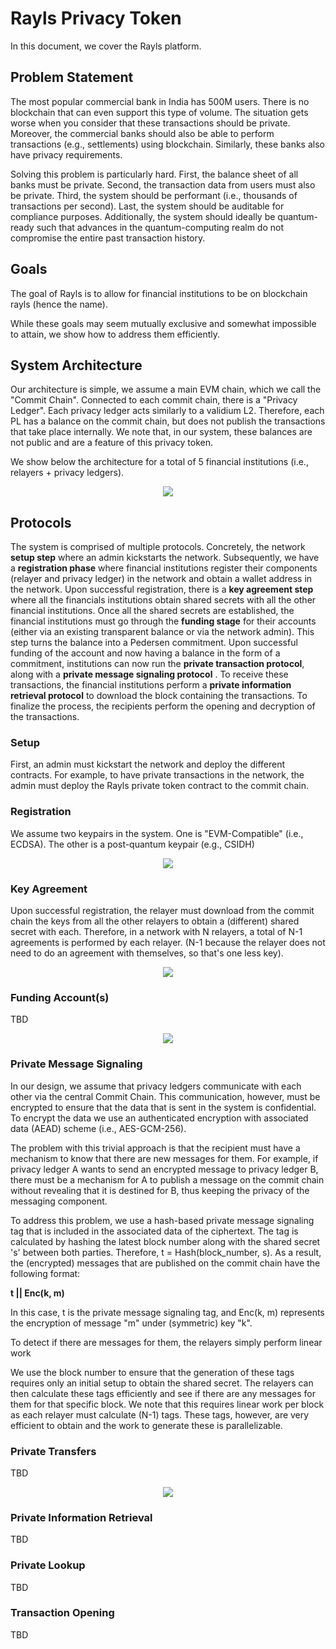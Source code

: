 # Rayls Privacy Token
In this document, we cover the Rayls platform. 

## Problem Statement
The most popular commercial bank in India has 500M users. There is no blockchain that can even support this type of volume. The situation gets worse when you consider that these transactions should be private. Moreover, the commercial banks should also be able to perform transactions (e.g., settlements) using blockchain. Similarly, these banks also have privacy requirements. 

Solving this problem is particularly hard. First, the balance sheet of all banks must be private. Second, the transaction data from users must also be private. Third, the system should be performant (i.e., thousands of transactions per second). Last, the system should be auditable for compliance purposes. Additionally, the system should ideally be quantum-ready such that advances in the quantum-computing realm do not compromise the entire past transaction history. 

## Goals
The goal of Rayls is to allow for financial institutions to be on blockchain rayls (hence the name). 

While these goals may seem mutually exclusive and somewhat impossible to attain, we show how to address them efficiently. 

## System Architecture
Our architecture is simple, we assume a main EVM chain, which we call the "Commit Chain". Connected to each commit chain, there is a "Privacy Ledger". Each privacy ledger acts similarly to a validium L2. Therefore, each PL has a balance on the commit chain, but does not publish the transactions that take place internally. We note that, in our system, these balances are not public and are a feature of this privacy token.

We show below the architecture for a total of 5 financial institutions (i.e., relayers + privacy ledgers).

<p align="center">
  <img src="https://github.com/yaksetig/zktoken/blob/main/figures/rayls_architecture.png" />
</p>





## Protocols
The system is comprised of multiple protocols. Concretely, the network **setup step** where an admin kickstarts the network. Subsequently, we have a **registration phase** where financial institutions register their components (relayer and privacy ledger) in the network and obtain a wallet address in the network. Upon successful registration, there is a **key agreement step** where all the financials institutions obtain shared secrets with all the other financial institutions. Once all the shared secrets are established, the financial institutions must go through the **funding stage** for their accounts (either via an existing transparent balance or via the network admin). This step turns the balance into a Pedersen commitment. Upon successful funding of the account and now having a balance in the form of a commitment, institutions can now run the **private transaction protocol**, along with a **private message signaling protocol** . To receive these transactions, the financial institutions perform a **private information retrieval protocol** to download the block containing the transactions. To finalize the process, the recipients perform the opening and decryption of the transactions. 

### Setup
First, an admin must kickstart the network and deploy the different contracts. For example, to have private transactions in the network, the admin must deploy the Rayls private token contract to the commit chain. 

### Registration
We assume two keypairs in the system. One is "EVM-Compatible" (i.e., ECDSA). The other is a post-quantum keypair (e.g., CSIDH)

<p align="center">
  <img src="https://github.com/yaksetig/zktoken/blob/main/figures/key_registration.png" />
</p>

### Key Agreement
Upon successful registration, the relayer must download from the commit chain the keys from all the other relayers to obtain a (different) shared secret with each. Therefore, in a network with N relayers, a total of N-1 agreements is performed by each relayer. (N-1 because the relayer does not need to do an agreement with themselves, so that's one less key).

<p align="center">
  <img src="https://github.com/yaksetig/zktoken/blob/main/figures/key_agreement.png" />
</p>

### Funding Account(s)
TBD

<p align="center">
  <img src="https://github.com/yaksetig/zktoken/blob/main/figures/initial_balances.png" />
</p>

### Private Message Signaling
In our design, we assume that privacy ledgers communicate with each other via the central Commit Chain. This communication, however, must be encrypted to ensure that the data that is sent in the system is confidential. To encrypt the data we use an authenticated encryption with associated data (AEAD) scheme (i.e., AES-GCM-256). 

The problem with this trivial approach is that the recipient must have a mechanism to know that there are new messages for them. For example, if privacy ledger A wants to send an encrypted message to privacy ledger B, there must be a mechanism for A to publish a message on the commit chain without revealing that it is destined for B, thus keeping the privacy of the messaging component. 

To address this problem, we use a hash-based private message signaling tag that is included in the associated data of the ciphertext. The tag is calculated by hashing the latest block number along with the shared secret 's' between both parties. Therefore, t = Hash(block_number, s). As a result, the (encrypted) messages that are published on the commit chain have the following format: 

**t || Enc(k, m)**

In this case, t is the private message signaling tag, and Enc(k, m) represents the encryption of message "m" under (symmetric) key "k". 

To detect if there are messages for them, the relayers simply perform linear work 

We use the block number to ensure that the generation of these tags requires only an initial setup to obtain the shared secret. The relayers can then calculate these tags efficiently and see if there are any messages for them for that specific block. We note that this requires linear work per block as each relayer must calculate (N-1) tags. These tags, however, are very efficient to obtain and the work to generate these is parallelizable. 

### Private Transfers
TBD

<p align="center">
  <img src="https://github.com/yaksetig/zktoken/blob/main/figures/rayls_send.png" />
</p>

### Private Information Retrieval
TBD

### Private Lookup
TBD

### Transaction Opening
TBD


